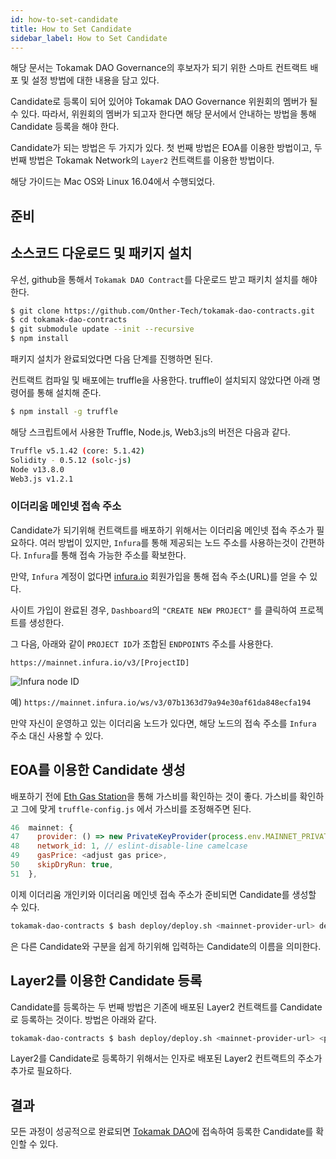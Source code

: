 ```yaml
---
id: how-to-set-candidate
title: How to Set Candidate
sidebar_label: How to Set Candidate
---
```


해당 문서는 Tokamak DAO Governance의 후보자가 되기 위한 스마트 컨트랙트 배포 및 설정 방법에 대한 내용을 담고 있다.

Candidate로 등록이 되어 있어야 Tokamak DAO Governance 위원회의 멤버가 될 수 있다. 따라서, 위원회의 멤버가 되고자 한다면 해당 문서에서 안내하는 방법을 통해 Candidate 등록을 해야 한다.

Candidate가 되는 방법은 두 가지가 있다. 첫 번째 방법은 EOA를 이용한 방법이고, 두 번째 방법은 Tokamak Network의 `Layer2` 컨트랙트를 이용한 방법이다.

해당 가이드는 Mac OS와 Linux 16.04에서 수행되었다.

## 준비

## 소스코드 다운로드 및 패키지 설치

우선, github을 통해서 `Tokamak DAO Contract`를 다운로드 받고 패키치 설치를 해야 한다.

```bash
$ git clone https://github.com/Onther-Tech/tokamak-dao-contracts.git
$ cd tokamak-dao-contracts
$ git submodule update --init --recursive
$ npm install
```
패키지 설치가 완료되었다면 다음 단계를 진행하면 된다.

컨트랙트 컴파일 및 배포에는 truffle을 사용한다. truffle이 설치되지 않았다면 아래 명령어를 통해 설치해 준다.

```bash
$ npm install -g truffle
```

해당 스크립트에서 사용한 Truffle, Node.js, Web3.js의 버전은 다음과 같다.

```bash
Truffle v5.1.42 (core: 5.1.42)
Solidity - 0.5.12 (solc-js)
Node v13.8.0
Web3.js v1.2.1
```

### 이더리움 메인넷 접속 주소

Candidate가 되기위해 컨트랙트를 배포하기 위해서는 이더리움 메인넷 접속 주소가 필요하다. 여러 방법이 있지만, `Infura`를 통해 제공되는 노드 주소를 사용하는것이 간편하다. `Infura`를 통해 접속 가능한 주소를 확보한다.

만약, `Infura` 계정이 없다면 [infura.io](https://infura.io/) 회원가입을 통해 접속 주소(URL)를 얻을 수 있다.

사이트 가입이 완료된 경우, `Dashboard`의 `"CREATE NEW PROJECT"` 를 클릭하여 프로젝트를 생성한다.

그 다음, 아래와 같이 `PROJECT ID`가 조합된 `ENDPOINTS` 주소를 사용한다.

`https://mainnet.infura.io/v3/[ProjectID] `

![Infura node ID](assets/guides_create-infura-node.png)

예) `https://mainnet.infura.io/ws/v3/07b1363d79a94e30af61da848ecfa194`

만약 자신이 운영하고 있는 이더리움 노드가 있다면, 해당 노드의 접속 주소를 `Infura` 주소 대신 사용할 수 있다.

## EOA를 이용한 Candidate 생성

배포하기 전에 [Eth Gas Station](https://ethgasstation.info/)을 통해 가스비를 확인하는 것이 좋다. 가스비를 확인하고 그에 맞게 `truffle-config.js` 에서 가스비를 조정해주면 된다.

```javascript
46  mainnet: {
47    provider: () => new PrivateKeyProvider(process.env.MAINNET_PRIVATE_KEY, process.env.MAINNET_PROVIDER_URL),
48    network_id: 1, // eslint-disable-line camelcase
49    gasPrice: <adjust gas price>,
50    skipDryRun: true,
51  },
```

이제 이더리움 개인키와 이더리움 메인넷 접속 주소가 준비되면 Candidate를 생성할 수 있다.

```bash
tokamak-dao-contracts $ bash deploy/deploy.sh <mainnet-provider-url> deploy-candidate <private-key> <candidate-name>
```

<candidate-name> 은 다른 Candidate와 구분을 쉽게 하기위해 입력하는 Candidate의 이름을 의미한다.

## Layer2를 이용한 Candidate 등록

Candidate를 등록하는 두 번째 방법은 기존에 배포된 Layer2 컨트랙트를 Candidate로 등록하는 것이다. 방법은 아래와 같다.

```bash
tokamak-dao-contracts $ bash deploy/deploy.sh <mainnet-provider-url> <private-key> register-layer2 <candidate-name> <layer2-contract>
```

Layer2를 Candidate로 등록하기 위해서는 인자로 배포된 Layer2 컨트랙트의 주소가 추가로 필요하다.

## 결과

모든 과정이 성공적으로 완료되면 [Tokamak DAO](https://dao.tokamak.network)에 접속하여 등록한 Candidate를 확인할 수 있다.
